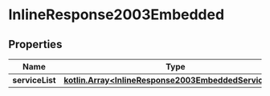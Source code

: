 
# InlineResponse2003Embedded

## Properties
Name | Type | Description | Notes
------------ | ------------- | ------------- | -------------
**serviceList** | [**kotlin.Array&lt;InlineResponse2003EmbeddedServiceList&gt;**](InlineResponse2003EmbeddedServiceList.md) |  | 



